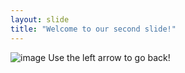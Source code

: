 ```yaml
---
layout: slide
title: "Welcome to our second slide!"
---
```

![image](https://user-images.githubusercontent.com/101031453/160550419-4ad725c1-3016-4732-adaa-2a73e68bc58f.png)
Use the left arrow to go back!
